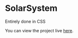 # SolarSystem
Entirely done in CSS

You can view the project live [here](https://AlexandreGoldstein.github.io/SolarSystem).
